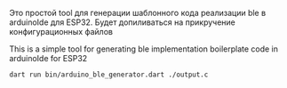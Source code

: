 Это простой tool для генерации шаблонного кода  реализации ble в arduinoIde для ESP32.
Будет допиливаться на прикручение конфигурационных файлов

This is a simple tool for generating ble implementation boilerplate code in arduinoIde for ESP32

```
dart run bin/arduino_ble_generator.dart ./output.c
```